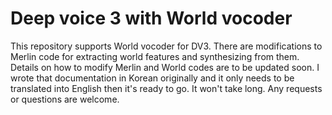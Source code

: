 # Deep voice 3 with World vocoder
This repository supports World vocoder for DV3.
There are modifications to Merlin code for extracting world features and synthesizing from them.
Details on how to modify Merlin and World codes are to be updated soon.
I wrote that documentation in Korean originally and it only needs to be translated into English then it's ready to go.
It won't take long.
Any requests or  questions are welcome.
